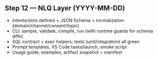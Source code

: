 ﻿## Step 12 — NLQ Layer (YYYY-MM-DD)
- Intents/slots defined + JSON Schema + normalization (domain/channel/consent/topic)
- CLI: sample, validate, compile, run (with runtime guards for schema diffs)
- SQL contract + exec helpers; tests (unit/integration) all green
- Prompt templates, VS Code tasks/launch, smoke script
- Usage guide, examples, artifact snapshot + manifest
